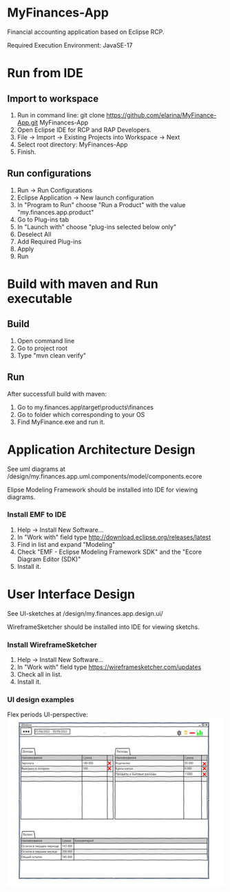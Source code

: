 # MyFinances-App
Financial accounting application based on Eclipse RCP.

Required Execution Environment: JavaSE-17

# Run from IDE

## Import to workspace
1. Run in command line: git clone https://github.com/elarina/MyFinance-App.git MyFinances-App
2. Open Eclipse IDE for RCP and RAP Developers.
3. File -> Import -> Existing Projects into Workspace -> Next
4. Select root directory: MyFinances-App
5. Finish.

## Run configurations
1. Run -> Run Configurations
2. Eclipse Application -> New launch configuration
3. In "Program to Run" choose "Run a Product" with the value "my.finances.app.product"
4. Go to Plug-ins tab
5. In "Launch with" choose "plug-ins selected below only"
6. Deselect All
7. Add Required Plug-ins
8. Apply
9. Run

# Build with maven and Run executable

## Build
1. Open command line
2. Go to project root
3. Type "mvn clean verify"

## Run
After successfull build with maven:
1. Go to my.finances.app\target\products\finances
2. Go to folder which corresponding to your OS
4. Find MyFinance.exe and run it.

# Application Architecture Design
See uml diagrams at /design/my.finances.app.uml.components/model/components.ecore 

Elipse Modeling Framework should be installed into IDE for viewing diagrams.

### Install EMF to IDE
1. Help -> Install New Software...
2. In "Work with" field type http://download.eclipse.org/releases/latest
3. Find in list and expand "Modeling"
4. Check "EMF - Eclipse Modeling Framework SDK" and the "Ecore Diagram Editor (SDK)"
5. Install it.

# User Interface Design
See UI-sketches at /design/my.finances.app.design.ui/

WireframeSketcher should be installed into IDE for viewing sketchs.

### Install WireframeSketcher
1. Help -> Install New Software...
2. In "Work with" field type https://wireframesketcher.com/updates
3. Check all in list.
4. Install it.

### UI design examples
Flex periods UI-perspective:
![](examples/flex_periods_persopective.JPG)

